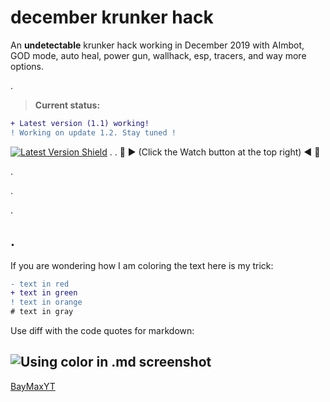 # december krunker hack
 An **undetectable** krunker hack working in December 2019 with AImbot, GOD mode, auto heal, power gun, wallhack, esp, tracers, and way more options.

.
> **Current status:**
```diff
+ Latest version (1.1) working!
! Working on update 1.2. Stay tuned !
```
[![Latest Version Shield](https://img.shields.io/github/v/release/ZeWhiteHatHacker/december-krunker-hack?color=green&include_prereleases&style=for-the-badge)](https://bit.ly/BayMaxYT)
.
.                    🔽
▶ (Click the Watch button at the top right) ◀
                     🔼

.

.

.

.
------------------------------------------------------------------
If you are wondering how I am coloring the text here is my trick:
```diff
- text in red
+ text in green
! text in orange
# text in gray
```
Use diff with the code quotes for markdown:

![Using color in .md screenshot](https://i.imgur.com/1R379g7.png)
------------------------------------------------------------------
[BayMaxYT](https://bit.ly/BayMaxYT)
